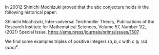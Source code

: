 In 20012 Shinichi Mochizuki proved that the abc conjecture holds in the following historical paper:

Shinichi Mochizuki, Inter-universal Teichmüller Theory, Publications of the Research Institute for Mathematical Sciences, Volume 57, Number 1/2, (2021) Special Issue, https://ems.press/journals/prims/issues/1507.

We find some examples triples of positive integers $(a,b,c$ with $c \geqq \operatorname{rad}(abc)^\kappa$.

